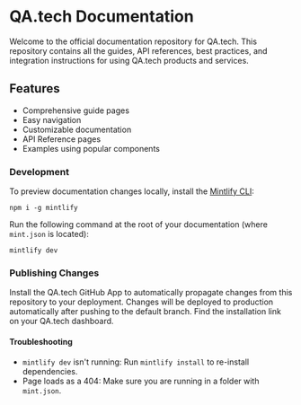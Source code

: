 # QA.tech Documentation

Welcome to the official documentation repository for QA.tech. This repository contains all the guides, API references, best practices, and integration instructions for using QA.tech products and services.

## Features

- Comprehensive guide pages
- Easy navigation
- Customizable documentation
- API Reference pages
- Examples using popular components

### Development

To preview documentation changes locally, install the [Mintlify CLI](https://www.npmjs.com/package/mintlify):

```
npm i -g mintlify
```

Run the following command at the root of your documentation (where `mint.json` is located):

```
mintlify dev
```

### Publishing Changes

Install the QA.tech GitHub App to automatically propagate changes from this repository to your deployment. Changes will be deployed to production automatically after pushing to the default branch. Find the installation link on your QA.tech dashboard.

#### Troubleshooting

- `mintlify dev` isn't running: Run `mintlify install` to re-install dependencies.
- Page loads as a 404: Make sure you are running in a folder with `mint.json`.
